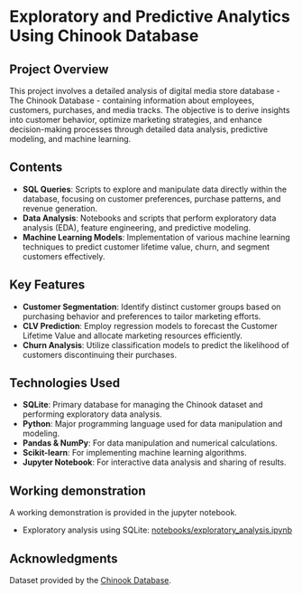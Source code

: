 # Exploratory and Predictive Analytics Using Chinook Database

## Project Overview
This project involves a detailed analysis of digital media store database - The Chinook Database - containing information about employees, customers, purchases, and media tracks. The objective is to derive insights into customer behavior, optimize marketing strategies, and enhance decision-making processes through detailed data analysis, predictive modeling, and machine learning.

## Contents
- **SQL Queries**: Scripts to explore and manipulate data directly within the database, focusing on customer preferences, purchase patterns, and revenue generation.
- **Data Analysis**: Notebooks and scripts that perform exploratory data analysis (EDA), feature engineering, and predictive modeling.
- **Machine Learning Models**: Implementation of various machine learning techniques to predict customer lifetime value, churn, and segment customers effectively.

## Key Features
- **Customer Segmentation**: Identify distinct customer groups based on purchasing behavior and preferences to tailor marketing efforts.
- **CLV Prediction**: Employ regression models to forecast the Customer Lifetime Value and allocate marketing resources efficiently.
- **Churn Analysis**: Utilize classification models to predict the likelihood of customers discontinuing their purchases.

## Technologies Used
- **SQLite**: Primary database for managing the Chinook dataset and performing exploratory data analysis.
- **Python**: Major programming language used for data manipulation and modeling.
- **Pandas & NumPy**: For data manipulation and numerical calculations.
- **Scikit-learn**: For implementing machine learning algorithms.
- **Jupyter Notebook**: For interactive data analysis and sharing of results.

## Working demonstration
A working demonstration is provided in the jupyter notebook.
- Exploratory analysis using SQLite: [notebooks/exploratory_analysis.ipynb](https://github.com/ankitskr/SQL--draft/blob/main/notebooks/exploratory_analysis.ipynb)


## Acknowledgments
Dataset provided by the [Chinook Database](https://github.com/lerocha/chinook-database).